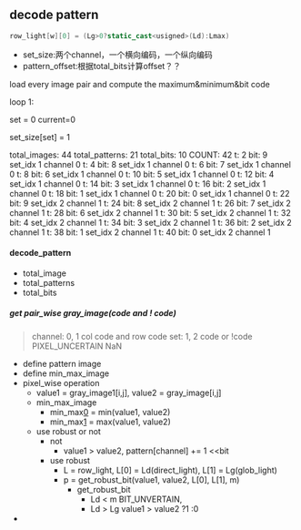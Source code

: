 ## decode pattern

```c++
row_light[w][0] = (Lg>0?static_cast<usigned>(Ld):Lmax)
```
- set_size:两个channel，一个横向编码，一个纵向编码
- pattern_offset:根据total_bits计算offset？？

load every image pair and compute the maximum&minimum&bit code

loop 1:

set = 0
current=0

set_size[set] = 1

>
total_images: 44
total_patterns: 21
total_bits: 10
COUNT: 42
t: 2
bit: 9
set_idx 1
channel 0
t: 4
bit: 8
set_idx 1
channel 0
t: 6
bit: 7
set_idx 1
channel 0
t: 8
bit: 6
set_idx 1
channel 0
t: 10
bit: 5
set_idx 1
channel 0
t: 12
bit: 4
set_idx 1
channel 0
t: 14
bit: 3
set_idx 1
channel 0
t: 16
bit: 2
set_idx 1
channel 0
t: 18
bit: 1
set_idx 1
channel 0
t: 20
bit: 0
set_idx 1
channel 0
t: 22
bit: 9
set_idx 2
channel 1
t: 24
bit: 8
set_idx 2
channel 1
t: 26
bit: 7
set_idx 2
channel 1
t: 28
bit: 6
set_idx 2
channel 1
t: 30
bit: 5
set_idx 2
channel 1
t: 32
bit: 4
set_idx 2
channel 1
t: 34
bit: 3
set_idx 2
channel 1
t: 36
bit: 2
set_idx 2
channel 1
t: 38
bit: 1
set_idx 2
channel 1
t: 40
bit: 0
set_idx 2
channel 1

#### decode_pattern

- total_image
- total_patterns
- total_bits

##### get pair_wise gray_image(code and ! code)
> channel: 0, 1 col code and row code
> set: 1, 2 code or !code
> PIXEL_UNCERTAIN NaN

- define pattern image
- define min_max_image
- pixel_wise operation
  - value1 = gray_image1[i,j], value2 = gray_image[i,j]
  - min_max_image
    - min_max[0](min_value) = min(value1, value2)
    - min_max[1](max_value) = max(value1, value2)
  - use robust or not
    - not 
      - value1 > value2, pattern[channel] += 1 <<bit
    - use robust
      - L = row_light, L[0] = Ld(direct_light), L[1] = Lg(glob_light)
      - p = get_robust_bit(value1, value2, L[0], L[1], m)
        - get_robust_bit
          - Ld < m BIT_UNVERTAIN, 
          - Ld > Lg value1 > value2 ?1 :0
- 

